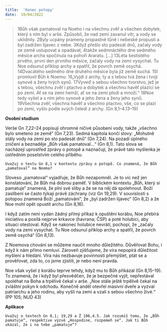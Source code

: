 ```yaml
---
title:  'Konec potopy'
date:  19/04/2022
---
```


> <p></p>
> 1Bůh však pamatoval na Noeho i na všechnu zvěř a všechen dobytek, který s ním byl v arše. Způsobil, že nad zemí zavanul vítr, a vody se uklidnily. 2Byly ucpány prameny propastné tůně i nebeské propusti a byl zadržen lijavec z nebe. 3Když přešlo sto padesát dnů, začaly vody ze země ustupovat a opadávat, 4takže sedmnáctého dne sedmého měsíce archa spočinula na pohoří Araratu. [...] 13Léta šestistého prvého, první den prvního měsíce, začaly vody na zemi vysychat. Tu Noe odsunul příklop archy a spatřil, že povrch země osychá. 14Dvacátého sedmého dne druhého měsíce byla již země suchá. 15I promluvil Bůh k Noemu: 16„Vyjdi z archy, ty a s tebou tvá žena i tvoji synové a ženy tvých synů. 17Vyveď s sebou všechno tvorstvo, jež je s tebou, všechnu zvěř i ptactvo a dobytek a všechnu havěť plazící se po zemi. Ať se na zemi hemží, ať se na zemi plodí a množí.“ 18Noe tedy vyšel a s ním jeho synové a jeho žena a ženy jeho synů. 19Všechna zvěř, všechna havěť a všechno ptactvo, vše, co se plazí po zemi, vyšlo podle svých čeledí z archy. (Gn 8,1–4.13–19)

**Osobní studium**

Verše Gn 7,22–24 popisují ohromné ničivé působení vody, takže „všechno bylo smeteno ze země“ (Gn 7,23). Sedmá kapitola končí slovy: „Mohutně stály vody na zemi po sto padesát dnů“ (Gn 7,24). Na pozadí úplného zničení a beznaděje „Bůh však pamatoval…“ (Gn 8,1). Tato slova se nacházejí uprostřed zprávy o potopě a naznačují, že právě tato myšlenka je ústředním poselstvím celého příběhu.

`Uvažuj o textu Gn 8,1 v kontextu zprávy o potopě. Co znamená, že Bůh „pamatoval“ na Noema?`

Sloveso „pamatoval“ vyjadřuje, že Bůh nezapomněl. Je to víc než jen konstatování, že Bůh má dobrou paměť. V biblickém kontextu „Bůh, který si pamatuje“ znamená, že plní své sliby a že se na něj dá spolehnout. Boží zaslíbení se často týkají právě záchrany (viz Gn 19,29). V souvislosti s potopou znamená Boží „pamatování“, že „byl zadržen lijavec“ (Gn 8,2) a že Noe mohl opět opustit archu (Gn 8,16).

I když zatím není vydán žádný přímý příkaz k opuštění korábu, Noe přebírá iniciativu a posílá nejprve krkavce (havrana; ČSP) a poté holubici, aby situaci otestoval. Když se nakonec holubice nevrátí, pochopí, že „začaly vody na zemi vysychat. Tu Noe odsunul příklop archy a spatřil, že povrch země osychá“ (Gn 8,13).

Z Noemova chování se můžeme naučit mnoho důležitého. Důvěřovat Bohu, i když k nám přímo nemluví. Zároveň zjišťujeme, že víra nepopírá důležitost myšlení a hledání. Víra nás nezbavuje povinnosti přemýšlet, ptát se a prověřovat, zda to, co jsme zjistili, je nebo není pravda.

Noe však vyšel z korábu teprve tehdy, když mu to Bůh přikázal (Gn 8,15–19). To znamená, že i když byl přesvědčen, že je bezpečné vyjít, nepřestával spoléhat na Boha a trpělivě čekal v arše. „Noe stále ještě trpělivě čekal na zvláštní pokyn k odchodu. Konečně anděl otevřel masivní dveře a vyzval patriarchu a jeho rodinu, aby vyšli na zemi a vzali s sebou všechno živé.“ (PP 105; NUD 43)

**Aplikace**

`Uvažuj o textech Gn 8,1; 19,29 a Ž 106,4.5. Jak rozumíš tomu, že „Bůh pamatuje“, respektive výzvě „Hospodine, rozpomeň se“. Jak ti Bůh ukázal, že i na tebe „pamatuje“?`